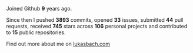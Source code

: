 Joined Github **9** years ago.

Since then I pushed **3893** commits, opened **33** issues, submitted **44** pull requests, received **745** stars across **106** personal projects and contributed to **15** public repositories.

Find out more about me on [lukasbach.com](https://lukasbach.com)
